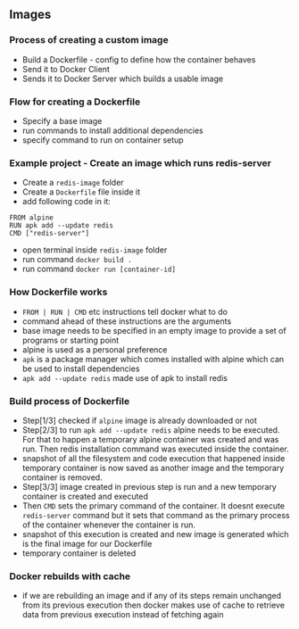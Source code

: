 ## Images

### Process of creating a custom image
- Build a Dockerfile - config to define how the container behaves
- Send it to Docker Client
- Sends it to Docker Server which builds a usable image

### Flow for creating a Dockerfile

- Specify a base image
- run commands to install additional dependencies
- specify command to run on container setup

### Example project - Create an image which runs redis-server

- Create a `redis-image` folder
- Create a `Dockerfile` file inside it
- add following code in it:
```
FROM alpine
RUN apk add --update redis
CMD ["redis-server"]
```
- open terminal inside `redis-image` folder
- run command `docker build .`
- run command `docker run [container-id]`

### How Dockerfile works
- `FROM | RUN | CMD` etc instructions tell docker what to do
- command ahead of these instructions are the arguments
- base image needs to be specified in an empty image to provide a set of programs or starting point 
- alpine is used as a personal preference
- `apk` is a package manager which comes installed with alpine which can be used to install dependencies
- `apk add --update redis` made use of apk to install redis

### Build process of Dockerfile
- Step[1/3] checked if `alpine` image is already downloaded or not
- Step[2/3] to run `apk add --update redis` alpine needs to be executed. For that to happen a temporary alpine container was created and was run. Then redis installation command was executed inside the container.
- snapshot of all the filesystem and code execution that happened inside temporary container is now saved as another image and the temporary container is removed.
- Step[3/3] image created in previous step is run and a new temporary container is created and executed
- Then `CMD` sets the primary command of the container. It doesnt execute `redis-server` command but it sets that command as the primary process of the container whenever the container is run. 
- snapshot of this execution is created and new image is generated which is the final image for our Dockerfile
- temporary container is deleted

### Docker rebuilds with cache
- if we are rebuilding an image and if any of its steps remain unchanged from its previous execution then docker makes use of cache to retrieve data from previous execution instead of fetching again
